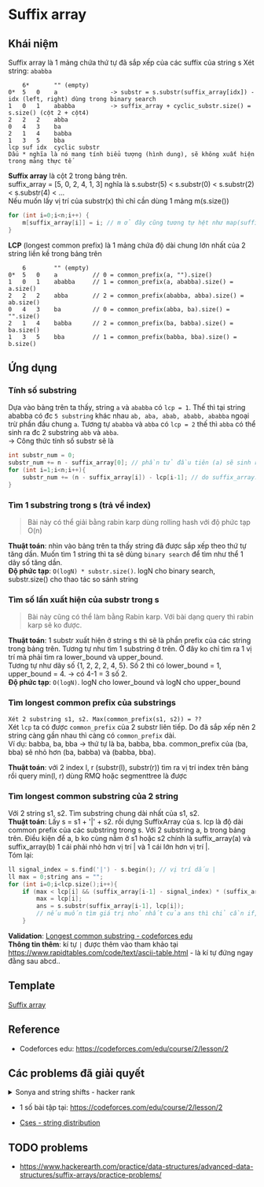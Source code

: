 # Suffix array

## Khái niệm
Suffix array là 1 mảng chứa thứ tự đã sắp xếp của các suffix của string s
Xét string: `ababba`
```
    6*       "" (empty)
0*  5   0    a               -> substr = s.substr(suffix_array[idx]) - idx (left, right) dùng trong binary search
1   0   1    ababba          -> suffix_array + cyclic_substr.size() = s.size() (cột 2 + cột4)
2   2   2    abba
0   4   3    ba
2   1   4    babba
1   3   5    bba
lcp suf idx  cyclic substr
Dấu * nghĩa là nó mang tính biểu tượng (hình dung), sẽ không xuất hiện trong mảng thực tế
```
**Suffix array** là cột 2 trong bảng trên.   
suffix_array = [5, 0, 2, 4, 1, 3] nghĩa là s.substr(5) < s.substr(0) < s.substr(2) < s.substr(4) < ...  
Nếu muốn lấy vị trí của substr(x) thì chỉ cần dùng 1 mảng m(s.size())
```c++
for (int i=0;i<n;i++) {
    m[suffix_array[i]] = i; // m ở đây cũng tương tự hệt như map(suffix_array -> index)
}
```
**LCP** (longest common prefix) là 1 mảng chứa độ dài chung lớn nhất của 2 string liền kề trong bảng trên  
```
    6        "" (empty)
0*  5   0    a          // 0 = common_prefix(a, "").size()
1   0   1    ababba     // 1 = common_prefix(a, ababba).size() = a.size()
2   2   2    abba       // 2 = common_prefix(ababba, abba).size() = ab.size()
0   4   3    ba         // 0 = common_prefix(abba, ba).size() = "".size()
2   1   4    babba      // 2 = common_prefix(ba, babba).size() = ba.size()
1   3   5    bba        // 1 = common_prefix(babba, bba).size() = b.size()
```
## Ứng dụng

### Tính số substring
Dựa vào bảng trên ta thấy, string `a` và `ababba` có `lcp = 1`. Thế thì tại string ababba có đc `5 substring` khác nhau `ab, aba, abab, ababb, ababba` ngoại trừ phần đầu chung `a`. Tương tự `ababba` và `abba` có `lcp = 2` thế thì `abba` có thể sinh ra đc 2 substring `abb` và `abba`.  
-> Công thức tính số substr sẽ là 
```c++
int substr_num = 0;
substr_num += n - suffix_array[0]; // phần tử đầu tiên (a) sẽ sinh ra a.size() substring
for (int i=1;i<n;i++){
    substr_num += (n - suffix_array[i]) - lcp[i-1]; // do suffix_array.size() = n nhưng lcp chỉ có n-1 phần tử
}
```

### Tìm 1 substring trong s (trả về index)
> Bài này có thể giải bằng rabin karp dùng rolling hash với độ phức tạp O(n)

**Thuật toán**: nhìn vào bảng trên ta thấy string đã được sắp xếp theo thứ tự tăng dần. Muốn tìm 1 string thì ta sẽ dùng `binary search` để tìm như thể 1 dãy số tăng dần.  
**Độ phức tạp**: `O(logN) * substr.size()`. logN cho binary search, substr.size() cho thao tác so sánh string

### Tìm số lần xuất hiện của substr trong s
> Bài này cũng có thể làm bằng Rabin karp. Với bài dạng query thì rabin karp sẽ ko được. 

**Thuật toán**: 1 substr xuất hiện ở string s thì sẽ là phần prefix của các string trong bảng trên. Tương tự như tìm 1 substring ở trên. Ở đây ko chỉ tìm ra 1 vị trí mà phải tìm ra lower_bound và upper_bound.  
Tương tự như dãy số {1, 2, 2, 2, 4, 5}. Số 2 thì có lower_bound = 1, upper_bound = 4. -> có 4-1 = 3 số 2.  
**Độ phức tạp**: `O(logN)`. logN cho lower_bound và logN cho upper_bound

### Tìm longest common prefix của substrings
`Xét 2 substring s1, s2. Max(common_prefix(s1, s2)) = ??`  
Xét `lcp` ta có được `common_prefix` của 2 substr liên tiếp. Do đã sắp xếp nên 2 string càng gần nhau thì càng có `common_prefix` dài.  
Ví dụ: babba, ba, bba -> thứ tự là ba, babba, bba. common_prefix của (ba, bba) sẽ nhỏ hơn (ba, babba) và (babba, bba).

**Thuật toán**: với 2 index l, r (substr(l), substr(r)) tìm ra vị trí index trên bảng rồi query min(l, r) dùng RMQ hoặc segmenttree là được

### Tìm longest common substring của 2 string
Với 2 string s1, s2. Tìm substring chung dài nhất của s1, s2.  
**Thuật toán**: Lấy s = s1 + '|' + s2. rồi dựng SuffixArray của s. lcp là độ dài common prefix của các substring trong s. Với 2 substring a, b trong bảng trên. Điều kiện để a, b ko cùng nằm ở s1 hoặc s2 chính là suffix_array(a) và suffix_array(b) 1 cái phải nhỏ hơn vị trí | và 1 cái lớn hơn vị trí |.   
Tóm lại:
```c++
ll signal_index = s.find('|') - s.begin(); // vị trí dấu |
ll max = 0;string ans = "";
for (int i=0;i<lcp.size();i++){
    if (max < lcp[i] && (suffix_array[i-1] - signal_index) * (suffix_array[i] - signal_index) <0){ // a*b<0 là điều kiện để 2 cái trái dấu
        max = lcp[i];
        ans = s.substr(suffix_array[i-1], lcp[i]);
        // nếu muốn tìm giá trị nhỏ nhất của ans thì chỉ cần if, else >=
    }
```
**Validation**: [Longest common substring - codeforces edu](https://codeforces.com/edu/course/2/lesson/2/5/practice/contest/269656/submission/167728749)  
**Thông tin thêm**: kí tự `|` được thêm vào tham khảo tại https://www.rapidtables.com/code/text/ascii-table.html - là kí tự đứng ngay đằng sau abcd.. 
## Template
[Suffix array](https://github.com/conlacda/noteforprofessionals/blob/master/language/C%2B%2B/snippet/string-suffix-array.sublime-snippet)

## Reference
* Codeforces edu: https://codeforces.com/edu/course/2/lesson/2


## Các problems đã giải quyết
<details>
  <summary>Sonya and string shifts - hacker rank</summary>
  
```c++
// https://www.hackerearth.com/practice/data-structures/advanced-data-structures/suffix-arrays/practice-problems/algorithm/sonya-and-string-shifts-code-monk-triesuffix-structures/
#include<bits/stdc++.h>

typedef long long ll;
const ll mod = 1e9 + 7;
#define ld long double

using namespace std;

// Copy from nealwu's template - http://www.open-std.org/jtc1/sc22/wg21/docs/papers/2016/p0200r0.html
template<class Fun> class y_combinator_result { Fun fun_; public:template<class T> explicit y_combinator_result(T &&fun): fun_(std::forward<T>(fun)) {} template<class ...Args> decltype(auto) operator()(Args &&...args) { return fun_(std::ref(*this), std::forward<Args>(args)...); }}; template<class Fun> decltype(auto) y_combinator(Fun &&fun) { return y_combinator_result<std::decay_t<Fun>>(std::forward<Fun>(fun)); }

#ifdef DEBUG
#include "debug.cpp"
#else
#define dbg(...)
#endif

// Copy from: https://cp-algorithms.com/string/suffix-array.html
struct SuffixArray{
    string s; int n;
    vector<int> suffix_array, lcp;
    SuffixArray(string s){
        this->s = s; n = s.size();
        suffix_array = cal_suffix_array(s + '$');
        lcp = cal_lcp();
    }
    vector<int> cal_suffix_array(string s){
        int n = s.size();
        const int alphabet = 256;

        vector<int> p(n), c(n), cnt(max(alphabet, n), 0);
        for (int i = 0; i < n; i++)
            cnt[s[i]]++;
        for (int i = 1; i < alphabet; i++)
            cnt[i] += cnt[i-1];
        for (int i = 0; i < n; i++)
            p[--cnt[s[i]]] = i;
        c[p[0]] = 0;
        int classes = 1;
        for (int i = 1; i < n; i++) {
            if (s[p[i]] != s[p[i-1]])
                classes++;
            c[p[i]] = classes - 1;
        }
        vector<int> pn(n), cn(n);
        for (int h = 0; (1 << h) < n; ++h) {
            for (int i = 0; i < n; i++) {
                pn[i] = p[i] - (1 << h);
                if (pn[i] < 0)
                    pn[i] += n;
            }
            fill(cnt.begin(), cnt.begin() + classes, 0);
            for (int i = 0; i < n; i++)
                cnt[c[pn[i]]]++;
            for (int i = 1; i < classes; i++)
                cnt[i] += cnt[i-1];
            for (int i = n-1; i >= 0; i--)
                p[--cnt[c[pn[i]]]] = pn[i];
            cn[p[0]] = 0;
            classes = 1;
            for (int i = 1; i < n; i++) {
                pair<int, int> cur = {c[p[i]], c[(p[i] + (1 << h)) % n]};
                pair<int, int> prev = {c[p[i-1]], c[(p[i-1] + (1 << h)) % n]};
                if (cur != prev) classes++;
                cn[p[i]] = classes - 1;
            }
            c.swap(cn);
        }
        p.erase(p.begin());
        return p;
    }
    vector<int> cal_lcp(){
        vector<int> rank(n, 0);
        for (int i = 0; i < n; i++)
            rank[suffix_array[i]] = i;

        int k = 0;
        vector<int> lcp(n-1, 0);
        for (int i = 0; i < n; i++) {
            if (rank[i] == n - 1) {
                k = 0;
                continue;
            }
            int j = suffix_array[rank[i] + 1];
            while (i + k < n && j + k < n && s[i+k] == s[j+k])
                k++;
            lcp[rank[i]] = k;
            if (k)
                k--;
        }
        return lcp; 
    }
    // Tính tổng số substr có trong s - https://cses.fi/problemset/result/4386205/ - https://codeforces.com/edu/course/2/lesson/2/5/practice/contest/269656/submission/167497445
    ll number_of_substr(){
        ll ans = n - suffix_array[0];
        for (int i=1;i<n;i++){
            ans += (n - suffix_array[i]) - lcp[i-1];
        }
        return ans;
    }
    // check if string s contains sub? - đưa ra vị trí của sub trong s (index) - https://codeforces.com/edu/course/2/lesson/2/3/practice/contest/269118/submission/167503987
    ll find_substr(string sub){
        ll left = 0, right = n-1;
        // suffix_array được sắp xếp nên muốn tìm 1 sub thì chỉ cần binary search.
        while (left < right) {
            ll mid = (left + right) /2;
            string _s = s.substr(suffix_array[mid], sub.size());
            if (_s < sub) left = mid+1;
            else right = mid;
        }
        if (s.substr(suffix_array[right], sub.size()) == sub){
            dbg(right);
            return suffix_array[right]; 
        }
        return -1;
    }
    // đếm xem substring xuất hiện trong string bao nhiêu lần. Trong prefix đã sắp xếp tìm phần tử nhỏ nhất và lớn nhất bằng sub - https://codeforces.com/edu/course/2/lesson/2/3/practice/contest/269118/submission/167527106
    ll occurrence(string sub){
        ll lower_bound, upper_bound;
        ll left = 0, right = n-1;
        // Get lower_bound of substring on subfix_array strings - tìm lower_bound, upper_bound https://www.geeksforgeeks.org/implementing-upper_bound-and-lower_bound-in-c/
        while (left < right) {
            ll mid = left + (right - left) /2;
            string _s = s.substr(suffix_array[mid], sub.size());
            if (sub <= _s) right = mid;
            else left = mid + 1;
        }
        if (left < n && s.substr(suffix_array[left], sub.size()) < sub) left++;
        lower_bound = left;
        // Get upper_bound
        left = 0, right = n-1;
        while (left < right){
            ll mid = left + (right - left) /2;
            if (sub >= s.substr(suffix_array[mid], sub.size())){
                left = mid+1;
            } else right = mid;
        }
        if (left < n && s.substr(suffix_array[left], sub.size()) <= sub) left++;
        upper_bound = left;
        return upper_bound - lower_bound;
    }
    void longest_common_prefix_of_substrs(ll a, ll b){ // s1 = s.substr(a); s2 = s.substr(b);
        // TODO - dùng segment tree hoặc RMQ để query trên lcp.
    }
};
/*
SuffixArray suf(s);
cout << suf.suffix_array;
cout << suf.lcp;
cout << suf.number_of_substr();
cout << suf.find_substr("abc"); // index of substring in s
cout << suf.occurrence("abc"); // how many times "abc" appears in s
    6*       "" (empty)
0*  5   0    a               -> substr = s.substr(suffix_array[idx]) - idx (left, right) dùng trong binary search
1   0   1    ababba          -> suffix_array + cyclic_substr.size() = s.size() (cột 2 + cột4)
2   2   2    abba
0   4   3    ba
2   1   4    babba
1   3   5    bba
lcp suf idx  cyclic substr
Dấu * nghĩa là nó mang tính biểu tượng (hình dung), sẽ không xuất hiện trong mảng thực tế
*/
int main(){
    ios::sync_with_stdio(0);
    cin.tie(0);
    #ifdef DEBUG
        freopen("inp.txt", "r", stdin);
        freopen("out.txt", "w", stdout);
    #endif
    int n;
    cin >> n;
    string s; cin >> s;
    int t;
    cin >> t;
    SuffixArray suf(s);
    dbg(suf.suffix_array);
    vector<int> m(s.size());
    for (int i=0;i<suf.suffix_array.size();i++){
        m[suf.suffix_array[i]] = i;
    }
    dbg(m);
    vector<int> ans(s.size());
    int _min = m[0], ind = 0;
    ans[0] = 0;
    for (int i=1;i<s.size();i++){
        if (m[i] < _min) {
            _min = m[i];
            ind = i;
        }
        ans[i] = ind;
    }
    dbg(ans);
    for (int i=0;i<t;i++) {
        int q; cin >> q;
        cout << ans[q] <<'\n';
    }
    cerr << "Time : " << (double)clock() / (double)CLOCKS_PER_SEC << "s\n";
}

```
</details>

* 1 số bài tập tại: https://codeforces.com/edu/course/2/lesson/2

* [Cses - string distribution](https://github.com/conlacda/algo-practice/blob/master/cses/string/Substring%20Distribution.cpp)
## TODO problems
* https://www.hackerearth.com/practice/data-structures/advanced-data-structures/suffix-arrays/practice-problems/